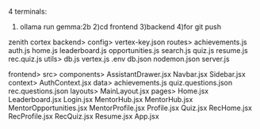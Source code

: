4 terminals:
1) ollama run gemma:2b
2)cd frontend
3)backend
4)for git push

zenith cortex
backend>
     config>
           vertex-key.json
     routes>
           achievements.js
           auth.js
           home.js
           leaderboard.js
           opportunities.js
           search.js
           quiz.js
           resume.js
           rec.quiz.js
     utils>
           db.js
           vertex.js
     .env
     db.json
     nodemon.json
     server.js

frontend>
    src>
       components>
       AssistantDrawer.jsx
       Navbar.jsx
       Sidebar.jsx
    context>
       AuthContext.jsx
    data>
       achievements.js
       quiz.questions.json
       rec.questions.json
    layouts>
       MainLayout.jsx
    pages> 
       Home.jsx
       Leaderboard.jsx
       Login.jsx
       MentorHub.jsx
       MentorHub.jsx
       MentorOpportunities.jsx
       MentorProfile.jsx
       Profile.jsx
       Quiz.jsx
       RecHome.jsx
       RecProfile.jsx
       RecQuiz.jsx
       Resume.jsx
    App.jsx